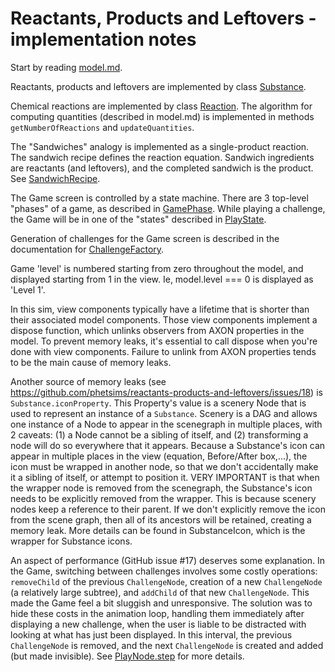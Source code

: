 # Reactants, Products and Leftovers - implementation notes

Start by reading [model.md](https://github.com/phetsims/reactants-products-and-leftovers/blob/master/doc/model.md).

Reactants, products and leftovers are implemented by class [Substance](https://github.com/phetsims/reactants-products-and-leftovers/blob/master/js/common/model/Substance.js).

Chemical reactions are implemented by class [Reaction](https://github.com/phetsims/reactants-products-and-leftovers/blob/master/js/common/model/Reaction.js). The algorithm for computing quantities (described in model.md)
is implemented in methods `getNumberOfReactions` and `updateQuantities`.

The "Sandwiches" analogy is implemented as a single-product reaction. The sandwich recipe defines the reaction equation.
Sandwich ingredients are reactants (and leftovers), and the completed sandwich is the product. See [SandwichRecipe](https://github.com/phetsims/reactants-products-and-leftovers/blob/master/js/sandwiches/model/SandwichRecipe.js).

The Game screen is controlled by a state machine. There are 3 top-level "phases" of a game, as described in
[GamePhase](https://github.com/phetsims/reactants-products-and-leftovers/blob/master/js/game/model/GamePhase.js). While playing a challenge, the Game will be in one of the "states" described in [PlayState](https://github.com/phetsims/reactants-products-and-leftovers/blob/master/js/game/model/PlayState.js).

Generation of challenges for the Game screen is described in the documentation for [ChallengeFactory](https://github.com/phetsims/reactants-products-and-leftovers/blob/master/js/game/model/ChallengeFactory.js).

Game 'level' is numbered starting from zero throughout the model, and displayed starting from 1 in the view.
Ie, model.level === 0 is displayed as 'Level 1'.

In this sim, view components typically have a lifetime that is shorter than their associated model components.
Those view components implement a dispose function, which unlinks observers from AXON properties in the model.
To prevent memory leaks, it's essential to call dispose when you're done with view components. Failure to unlink
from AXON properties tends to be the main cause of memory leaks.

Another source of memory leaks (see https://github.com/phetsims/reactants-products-and-leftovers/issues/18) is `Substance.iconProperty`. This Property's value is a scenery Node
that is used to represent an instance of a `Substance`. Scenery is a DAG and allows one instance of a Node to
appear in the scenegraph in multiple places, with 2 caveats: (1) a Node cannot be a sibling of itself, and
(2) transforming a node will do so everywhere that it appears. Because a Substance's icon can appear in multiple
places in the view (equation, Before/After box,...), the icon must be wrapped in another node, so that we don't
accidentally make it a sibling of itself, or attempt to position it. VERY IMPORTANT is that when the wrapper node
is removed from the scenegraph, the Substance's icon needs to be explicitly removed from the wrapper.  This is
because scenery nodes keep a reference to their parent. If we don't explicitly remove the icon from the scene graph,
then all of its ancestors will be retained, creating a memory leak. More details can be found in SubstanceIcon, which
is the wrapper for Substance icons.

An aspect of performance (GitHub issue #17) deserves some explanation. In the Game, switching between challenges involves
some costly operations: `removeChild` of the previous `ChallengeNode`, creation of a new `ChallengeNode` (a relatively large subtree),
and `addChild` of that new `ChallengeNode`. This made the Game feel a bit sluggish and unresponsive. The solution was
to hide these costs in the animation loop, handling them immediately after displaying a new challenge, when the
user is liable to be distracted with looking at what has just been displayed. In this interval, the previous
`ChallengeNode` is removed, and the next `ChallengeNode` is created and added (but made invisible). See [PlayNode.step](https://github.com/phetsims/reactants-products-and-leftovers/blob/master/js/game/view/PlayNode.js)
for more details.
